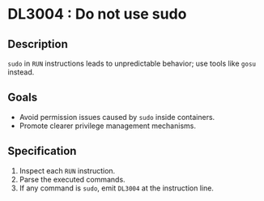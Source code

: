 # DL3004 : Do not use sudo

## Description
`sudo` in `RUN` instructions leads to unpredictable behavior; use tools like `gosu` instead.

## Goals
- Avoid permission issues caused by `sudo` inside containers.
- Promote clearer privilege management mechanisms.

## Specification
1. Inspect each `RUN` instruction.
2. Parse the executed commands.
3. If any command is `sudo`, emit `DL3004` at the instruction line.
